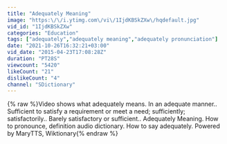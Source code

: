 ```yaml
---
title: "Adequately Meaning"
image: "https:\/\/i.ytimg.com\/vi\/1IjdKBSkZXw\/hqdefault.jpg"
vid_id: "1IjdKBSkZXw"
categories: "Education"
tags: ["adequately","adequately meaning","adequately pronunciation"]
date: "2021-10-26T16:32:21+03:00"
vid_date: "2015-04-23T17:08:28Z"
duration: "PT28S"
viewcount: "5420"
likeCount: "21"
dislikeCount: "4"
channel: "SDictionary"
---
```

{% raw %}Video shows what adequately means. In an adequate manner.. Sufficient to satisfy a requirement or meet a need; sufficiently; satisfactorily.. Barely satisfactory or sufficient..  Adequately Meaning. How to pronounce, definition audio dictionary. How to say adequately. Powered by MaryTTS, Wiktionary{% endraw %}
